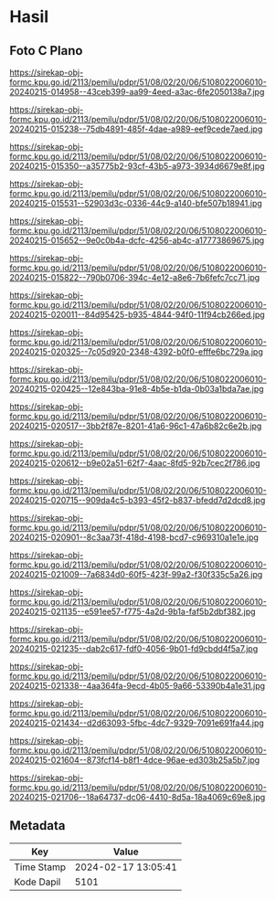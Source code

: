 # Hasil

## Foto C Plano

https://sirekap-obj-formc.kpu.go.id/2113/pemilu/pdpr/51/08/02/20/06/5108022006010-20240215-014958--43ceb399-aa99-4eed-a3ac-6fe2050138a7.jpg

https://sirekap-obj-formc.kpu.go.id/2113/pemilu/pdpr/51/08/02/20/06/5108022006010-20240215-015238--75db4891-485f-4dae-a989-eef9cede7aed.jpg

https://sirekap-obj-formc.kpu.go.id/2113/pemilu/pdpr/51/08/02/20/06/5108022006010-20240215-015350--a35775b2-93cf-43b5-a973-3934d6679e8f.jpg

https://sirekap-obj-formc.kpu.go.id/2113/pemilu/pdpr/51/08/02/20/06/5108022006010-20240215-015531--52903d3c-0336-44c9-a140-bfe507b18941.jpg

https://sirekap-obj-formc.kpu.go.id/2113/pemilu/pdpr/51/08/02/20/06/5108022006010-20240215-015652--9e0c0b4a-dcfc-4256-ab4c-a17773869675.jpg

https://sirekap-obj-formc.kpu.go.id/2113/pemilu/pdpr/51/08/02/20/06/5108022006010-20240215-015822--790b0706-394c-4e12-a8e6-7b6fefc7cc71.jpg

https://sirekap-obj-formc.kpu.go.id/2113/pemilu/pdpr/51/08/02/20/06/5108022006010-20240215-020011--84d95425-b935-4844-94f0-11f94cb266ed.jpg

https://sirekap-obj-formc.kpu.go.id/2113/pemilu/pdpr/51/08/02/20/06/5108022006010-20240215-020325--7c05d920-2348-4392-b0f0-efffe6bc729a.jpg

https://sirekap-obj-formc.kpu.go.id/2113/pemilu/pdpr/51/08/02/20/06/5108022006010-20240215-020425--12e843ba-91e8-4b5e-b1da-0b03a1bda7ae.jpg

https://sirekap-obj-formc.kpu.go.id/2113/pemilu/pdpr/51/08/02/20/06/5108022006010-20240215-020517--3bb2f87e-8201-41a6-96c1-47a6b82c6e2b.jpg

https://sirekap-obj-formc.kpu.go.id/2113/pemilu/pdpr/51/08/02/20/06/5108022006010-20240215-020612--b9e02a51-62f7-4aac-8fd5-92b7cec2f786.jpg

https://sirekap-obj-formc.kpu.go.id/2113/pemilu/pdpr/51/08/02/20/06/5108022006010-20240215-020715--909da4c5-b393-45f2-b837-bfedd7d2dcd8.jpg

https://sirekap-obj-formc.kpu.go.id/2113/pemilu/pdpr/51/08/02/20/06/5108022006010-20240215-020901--8c3aa73f-418d-4198-bcd7-c969310a1e1e.jpg

https://sirekap-obj-formc.kpu.go.id/2113/pemilu/pdpr/51/08/02/20/06/5108022006010-20240215-021009--7a6834d0-60f5-423f-99a2-f30f335c5a26.jpg

https://sirekap-obj-formc.kpu.go.id/2113/pemilu/pdpr/51/08/02/20/06/5108022006010-20240215-021135--e591ee57-f775-4a2d-9b1a-faf5b2dbf382.jpg

https://sirekap-obj-formc.kpu.go.id/2113/pemilu/pdpr/51/08/02/20/06/5108022006010-20240215-021235--dab2c617-fdf0-4056-9b01-fd9cbdd4f5a7.jpg

https://sirekap-obj-formc.kpu.go.id/2113/pemilu/pdpr/51/08/02/20/06/5108022006010-20240215-021338--4aa364fa-9ecd-4b05-9a66-53390b4a1e31.jpg

https://sirekap-obj-formc.kpu.go.id/2113/pemilu/pdpr/51/08/02/20/06/5108022006010-20240215-021434--d2d63093-5fbc-4dc7-9329-7091e691fa44.jpg

https://sirekap-obj-formc.kpu.go.id/2113/pemilu/pdpr/51/08/02/20/06/5108022006010-20240215-021604--873fcf14-b8f1-4dce-96ae-ed303b25a5b7.jpg

https://sirekap-obj-formc.kpu.go.id/2113/pemilu/pdpr/51/08/02/20/06/5108022006010-20240215-021706--18a64737-dc06-4410-8d5a-18a4069c69e8.jpg


## Metadata

| Key        | Value               |
| ---------- | ------------------- |
| Time Stamp | 2024-02-17 13:05:41 |
| Kode Dapil | 5101                |



